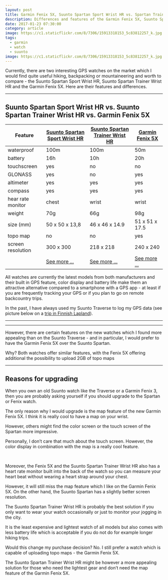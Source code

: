 ```yaml
---
layout: post
title: Garmin Fenix 5X, Suunto Spartan Sport Wrist HR vs. Spartan Trainer Wrist HR - Why to upgrade?
description: Differences and features of the Garmin Fenix 5X, Suunto Spartan Trainer Wrist HR and the Spartan Ultra
date: 2017-01-23 07:30:00
category: article
image: https://c1.staticflickr.com/8/7306/15913318153_5c83812257_k.jpg
tags:
  - garmin
  - watch
  - suunto
image: https://c1.staticflickr.com/8/7306/15913318153_5c83812257_k.jpg
---
```


Currently, there are two interesting GPS watches on the market which I would find quite useful hiking, backpacking or mountaineering and worth to compare - the Suunto Spartan Sport Wrist HR, Suunto Spartan Trainer Wrist HR and the Garmin Fenix 5X. Here are their features and differences.
<br>
<!-- more -->

---

<h2 id="list">Suunto Spartan Sport Wrist HR vs. Suunto Spartan Trainer Wrist HR vs. Garmin Fenix 5X</h2>
<div class="table-responsive">
<table class="table">
<thead><tr class="tableizer-firstrow"><th>Feature</th><th><a rel="nofollow" href="http://www.avantlink.com/click.php?tt=cl&mi=10248&pw=150351&url=https%3A%2F%2Fwww.rei.com%2Fproduct%2F129489%2Fsuunto-spartan-sport-wrist-hr-gps-watch">Suunto Spartan Sport Wrist HR</a></th><th><a rel="nofollow" href="http://www.avantlink.com/click.php?tt=cl&mi=10248&pw=150351&url=https%3A%2F%2Fwww.rei.com%2Fproduct%2F117805%2Fsuunto-spartan-trainer-wrist-hr-gps-watch">Suunto Spartan Trainer Wrist HR</a></th><th><a href="http://www.avantlink.com/click.php?tt=cl&mi=10248&pw=150351&url=https%3A%2F%2Fwww.rei.com%2Fproduct%2F121191%2Fgarmin-fenix-5x-sapphire-multisport-gps-heart-rate-monitor-watch" rel="nofollow">Garmin Fenix 5X</a></th></tr></thead><tbody>
 <tr><td>waterproof</td><td>100m</td><td>100m</td><td>50m</td></tr>
 <tr><td>battery</td><td>16h</td><td>10h</td><td>20h</td></tr>
 <tr><td>touchscreen</td><td>yes</td><td>no</td><td>no</td></tr>
 <tr><td>GLONASS</td><td>yes</td><td>no</td><td>yes</td></tr>
 <tr><td>altimeter</td><td>yes</td><td>yes</td><td>yes</td></tr>
 <tr><td>compass</td><td>yes</td><td>yes</td><td>yes</td></tr>
 <tr><td>hear rate monitor</td><td>chest</td><td>wrist</td><td>wrist</td></tr>
 <tr><td>weight</td><td>70g</td><td>66g</td><td>98g</td></tr>
 <tr><td>size (mm)</td><td>50 x 50 x 13,8</td><td>46  x  46  x  14.9 </td><td>51 x 51 x 17.5</td></tr>
 <tr><td>topo map</td><td>no</td><td>no</td><td>yes</td></tr>
 <tr><td>screen resolution</td><td>300 x 300</td><td>218 x 218</td><td>240 x 240</td></tr>
 <tr><td></td><td><a href="http://www.avantlink.com/click.php?tt=cl&mi=10248&pw=150351&url=https%3A%2F%2Fwww.rei.com%2Fproduct%2F129489%2Fsuunto-spartan-sport-wrist-hr-gps-watch" rel="nofollow" class="btn btn-danger" role="button">See more ...</a></td><td><a href="http://www.avantlink.com/click.php?tt=cl&mi=10248&pw=150351&url=https%3A%2F%2Fwww.rei.com%2Fproduct%2F117805%2Fsuunto-spartan-trainer-wrist-hr-gps-watch" rel="nofollow" class="btn btn-danger" role="button">See more ...</a></td><td><a href="http://www.avantlink.com/click.php?tt=cl&mi=10248&pw=150351&url=https%3A%2F%2Fwww.rei.com%2Fproduct%2F121191%2Fgarmin-fenix-5x-sapphire-multisport-gps-heart-rate-monitor-watch" rel="nofollow" class="btn btn-danger" role="button">See more ...</a></td></tr>
</tbody></table>
</div>

All watches are currently the latest models from both manufacturers and their built in GPS feature, color display and battery life make them an attractive alternative compared to a smartphone with a GPS app - at least if you are frequently tracking your GPS or if you plan to go on remote backcountry trips.

In the past, I have always used my Suunto Traverse to log my GPS data (see picture below on a [trip in Finnish Lapland](http://www.hikeventures.com/snowshoeing-and-skiing-in-urho-kekkonen-national-park-and-Saariselka/)).

---

<amp-img src="https://c1.staticflickr.com/8/7306/15913318153_5c83812257_k.jpg" width="2048" height="1360" layout="responsive" alt="Suunto Spartan Sport Wrist HR vs. Suunto Spartan Trainer Wrist HR vs. Garmin Fenix 5X"></amp-img>

---

However, there are certain features on the new watches which I found more appealing than on the Suunto Traverse - and in particular, I would prefer to have the Garmin Fenix 5X over the Suunto Spartan.

Why? Both watches offer similar features, with the Fenix 5X offering additional the possibility to upload 2GB of topo maps

---

## Reasons for upgrading

When you own an old Suunto watch like the Traverse or a Garmin Fenix 3, then you are probably asking yourself if you should upgrade to the Spartan or Fenix watch.

The only reason why I would upgrade is the map feature of the new Garmin Fenix 5X. I think it is really cool to have a map on your wrist.

However, others might find the color screen or the touch screen of the Spartan more impressive.

Personally, I don’t care that much about the touch screen. However, the color display in combination with the map is a really cool feature.

<br>

Moreover, the Fenix 5X and the Suunto Spartan Trainer Wrist HR also has a heart rate monitor built into the back of the watch so you can measure your heart beat without wearing a heart strap around your chest.

However, it will still miss the map feature which I like on the Garmin Fenix 5X. On the other hand, the Suunto Spartan has a slightly better screen resolution.

The Suunto Spartan Trainer Wrist HR is probably the best solution if you only want to wear your watch occasionally or just to monitor your jogging in the city.

It is the least expensive and lightest watch of all models but also comes with less battery life which is acceptable if you do not do for example longer hiking trips.

Would this change my purchase decision? No. I still prefer a watch which is capable of uploading topo maps - the Garmin Fenix 5X.

The Suunto Spartan Trainer Wrist HR might be however a more appealing solution for those who need the lightest gear and don’t need the map feature of the Garmin Fenix 5X.
